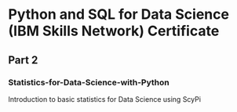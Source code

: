 # Python and SQL for Data Science (IBM Skills Network) Certificate
## Part 2
### Statistics-for-Data-Science-with-Python

Introduction to basic statistics for Data Science using ScyPi
